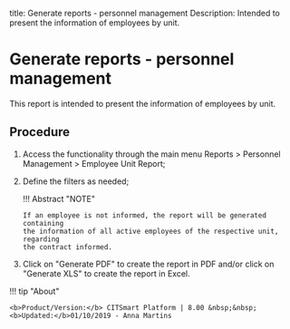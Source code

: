 title: Generate reports - personnel management
Description: Intended to present the information of employees by unit.
# Generate reports - personnel management

This report is intended to present the information of employees by unit.

Procedure
-------------

1.  Access the functionality through the main menu Reports \> Personnel
    Management \> Employee Unit Report;

2.  Define the filters as needed;


    !!! Abstract "NOTE"

        If an employee is not informed, the report will be generated containing
        the information of all active employees of the respective unit, regarding
        the contract informed.    

3.  Click on "Generate PDF" to create the report in PDF and/or click on
    "Generate XLS" to create the report in Excel.

!!! tip "About"

    <b>Product/Version:</b> CITSmart Platform | 8.00 &nbsp;&nbsp;
    <b>Updated:</b>01/10/2019 - Anna Martins
